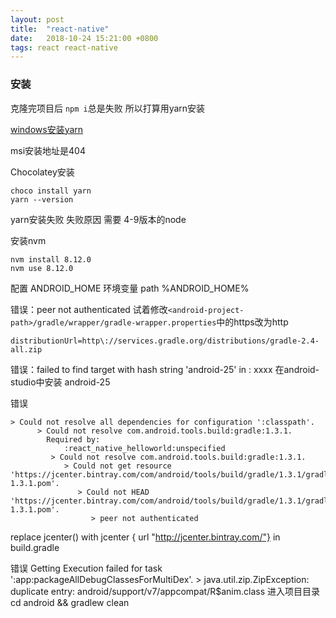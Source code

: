 ```yaml
---
layout: post
title:  "react-native"
date:   2018-10-24 15:21:00 +0800
tags: react react-native
---
```


### 安装
克隆完项目后  ``npm i``总是失败 所以打算用yarn安装

[windows安装yarn](https://yarn.bootcss.com/docs/install/#windows-stable)

msi安装地址是404

Chocolatey安装

```
choco install yarn
yarn --version
```
yarn安装失败 
失败原因 需要 4-9版本的node 

安装nvm
```
nvm install 8.12.0
nvm use 8.12.0
```

配置 ANDROID_HOME 环境变量 
path %ANDROID_HOME%

错误：peer not authenticated
试着修改``<android-project-path>/gradle/wrapper/gradle-wrapper.properties``中的https改为http
```
distributionUrl=http\://services.gradle.org/distributions/gradle-2.4-all.zip
```
错误：failed to find target with hash string 'android-25' in : xxxx
在android-studio中安装 android-25

错误
```
> Could not resolve all dependencies for configuration ':classpath'.
      > Could not resolve com.android.tools.build:gradle:1.3.1.
        Required by:
            :react_native_helloworld:unspecified
         > Could not resolve com.android.tools.build:gradle:1.3.1.
            > Could not get resource 'https://jcenter.bintray.com/com/android/tools/build/gradle/1.3.1/gradle-1.3.1.pom'.
               > Could not HEAD 'https://jcenter.bintray.com/com/android/tools/build/gradle/1.3.1/gradle-1.3.1.pom'.
                  > peer not authenticated
```
replace jcenter() with jcenter { url "http://jcenter.bintray.com/"} in build.gradle

错误 Getting Execution failed for task ':app:packageAllDebugClassesForMultiDex'. > java.util.zip.ZipException: duplicate entry: android/support/v7/appcompat/R$anim.class
进入项目目录 cd android && gradlew clean
